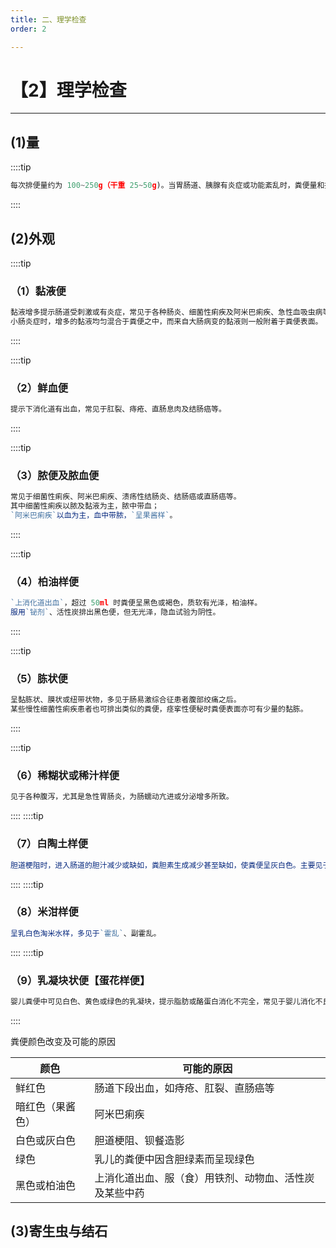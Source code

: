 ```yaml
---
title: 二、理学检查
order: 2

---
```


# 【2】理学检查

<kaodian :text="'临床检验基础记忆卡'" />

<!-- ###### 第十一章 粪便检验

> 临床检验基础 -->

<beitiL/>

---

## (1)量

<son :text="'临床检验基础检验记忆卡'" text1="(1)量" :textOption="[['了解','相关专业知识','专业实践能力'],['了解','专业知识','专业实践能力'],['了解','专业知识','专业实践能力']]" />

::::tip

```js
每次排便量约为 100~250g（干重 25~50g)。当胃肠道、胰腺有炎症或功能紊乱时，粪便量和排便次数均有不同程度的增加。
```

::::

## (2)外观

<son :text="'临床检验基础检验记忆卡'" text1="(2)外观" :textOption="[['熟练掌握','相关专业知识','专业实践能力'],['熟练掌握','专业知识','专业实践能力'],['掌握','专业知识','专业实践能力']]" />

::::tip

### （1）黏液便

```js
黏液增多提示肠道受刺激或有炎症，常见于各种肠炎、细菌性痢疾及阿米巴痢疾、急性血吸虫病等。
小肠炎症时，增多的黏液均匀混合于粪便之中，而来自大肠病变的黏液则一般附着于粪便表面。

```

::::

::::tip

### （2）鲜血便

```js
提示下消化道有出血，常见于肛裂、痔疮、直肠息肉及结肠癌等。

```

::::

::::tip

### （3）脓便及脓血便

```js
常见于细菌性痢疾、阿米巴痢疾、溃疡性结肠炎、结肠癌或直肠癌等。
其中细菌性痢疾以脓及黏液为主，脓中带血；
`阿米巴痢疾`以血为主，血中带脓，`呈果酱样`。

```

::::

::::tip

### （4）柏油样便

```js
`上消化道出血`，超过 50ml 时粪便呈黑色或褐色，质软有光泽，柏油样。
服用`铋剂`、活性炭排出黑色便，但无光泽，隐血试验为阴性。

```

::::

::::tip

### （5）胨状便

```js
呈黏胨状、膜状或纽带状物，多见于肠易激综合征患者腹部绞痛之后。
某些慢性细菌性痢疾患者也可排出类似的粪便，痉挛性便秘时粪便表面亦可有少量的黏胨。

```

::::

::::tip

### （6）稀糊状或稀汁样便

```js
见于各种腹泻，尤其是急性胃肠炎，为肠蠕动亢进或分泌增多所致。

```

::::
::::tip

### （7）白陶土样便

```js
胆道梗阻时，进入肠道的胆汁减少或缺如，粪胆素生成减少甚至缺如，使粪便呈灰白色。主要见于`梗阻性黄疸`等。
```

::::
::::tip

### （8）米泔样便

```js
呈乳白色淘米水样，多见于`霍乱`、副霍乱。

```

::::
::::tip

### （9）乳凝块状便【蛋花样便】

```js
婴儿粪便中可见白色、黄色或绿色的乳凝块，提示脂肪或酪蛋白消化不完全，常见于婴儿消化不良等。

```

::::

粪便颜色改变及可能的原因

| 颜色             | 可能的原因                                             |
| ---------------- | ------------------------------------------------------ |
| 鲜红色           | 肠道下段出血，如痔疮、肛裂、直肠癌等                   |
| 暗红色（果酱色） | 阿米巴痢疾                                             |
| 白色或灰白色     | 胆道梗阻、钡餐造影                                     |
| 绿色             | 乳儿的粪便中因含胆绿素而呈现绿色                       |
| 黑色或柏油色     | 上消化道出血、服（食）用铁剂、动物血、活性炭及某些中药 |

## (3)寄生虫与结石

<son :text="'临床检验基础检验记忆卡'" text1="(3)寄生虫与结石" :textOption="[['掌握','相关专业知识','专业实践能力'],['掌握','专业知识','专业实践能力'],['掌握','专业知识','专业实践能力']]" />
